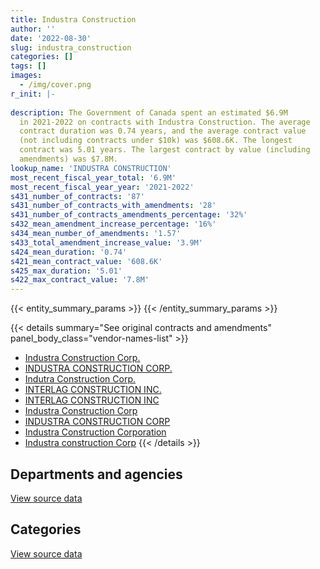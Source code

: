 ```yaml
---
title: Industra Construction
author: ''
date: '2022-08-30'
slug: industra_construction
categories: []
tags: []
images:
  - /img/cover.png
r_init: |-
  
description: The Government of Canada spent an estimated $6.9M
  in 2021-2022 on contracts with Industra Construction. The average
  contract duration was 0.74 years, and the average contract value
  (not including contracts under $10k) was $608.6K. The longest
  contract was 5.01 years. The largest contract by value (including
  amendments) was $7.8M.
lookup_name: 'INDUSTRA CONSTRUCTION'
most_recent_fiscal_year_total: '6.9M'
most_recent_fiscal_year_year: '2021-2022'
s431_number_of_contracts: '87'
s431_number_of_contracts_with_amendments: '28'
s431_number_of_contracts_amendments_percentage: '32%'
s432_mean_amendment_increase_percentage: '16%'
s434_mean_number_of_amendments: '1.57'
s433_total_amendment_increase_value: '3.9M'
s424_mean_duration: '0.74'
s421_mean_contract_value: '608.6K'
s425_max_duration: '5.01'
s422_max_contract_value: '7.8M'
---
```


<script src="/rmarkdown-libs/htmlwidgets/htmlwidgets.js"></script>
<link href="/rmarkdown-libs/datatables-css/datatables-crosstalk.css" rel="stylesheet" />
<script src="/rmarkdown-libs/datatables-binding/datatables.js"></script>
<script src="/rmarkdown-libs/jquery/jquery-3.6.0.min.js"></script>
<link href="/rmarkdown-libs/dt-core-bootstrap/css/dataTables.bootstrap.min.css" rel="stylesheet" />
<link href="/rmarkdown-libs/dt-core-bootstrap/css/dataTables.bootstrap.extra.css" rel="stylesheet" />
<script src="/rmarkdown-libs/dt-core-bootstrap/js/jquery.dataTables.min.js"></script>
<script src="/rmarkdown-libs/dt-core-bootstrap/js/dataTables.bootstrap.min.js"></script>
<link href="/rmarkdown-libs/crosstalk/css/crosstalk.min.css" rel="stylesheet" />
<script src="/rmarkdown-libs/crosstalk/js/crosstalk.min.js"></script>
<script src="/rmarkdown-libs/htmlwidgets/htmlwidgets.js"></script>
<link href="/rmarkdown-libs/datatables-css/datatables-crosstalk.css" rel="stylesheet" />
<script src="/rmarkdown-libs/datatables-binding/datatables.js"></script>
<script src="/rmarkdown-libs/jquery/jquery-3.6.0.min.js"></script>
<link href="/rmarkdown-libs/dt-core-bootstrap/css/dataTables.bootstrap.min.css" rel="stylesheet" />
<link href="/rmarkdown-libs/dt-core-bootstrap/css/dataTables.bootstrap.extra.css" rel="stylesheet" />
<script src="/rmarkdown-libs/dt-core-bootstrap/js/jquery.dataTables.min.js"></script>
<script src="/rmarkdown-libs/dt-core-bootstrap/js/dataTables.bootstrap.min.js"></script>
<link href="/rmarkdown-libs/crosstalk/css/crosstalk.min.css" rel="stylesheet" />
<script src="/rmarkdown-libs/crosstalk/js/crosstalk.min.js"></script>

{{< entity_summary_params >}}
{{< /entity_summary_params >}}

{{< details summary="See original contracts and amendments" panel_body_class="vendor-names-list" >}}
- [Industra Construction Corp.](https://search.open.canada.ca/en/ct/?sort=contract_value_f%20desc&page=1&search_text=%22Industra%20Construction%20Corp.%22)
- [INDUSTRA CONSTRUCTION CORP.](https://search.open.canada.ca/en/ct/?sort=contract_value_f%20desc&page=1&search_text=%22INDUSTRA%20CONSTRUCTION%20CORP.%22)
- [Indutra Construction Corp.](https://search.open.canada.ca/en/ct/?sort=contract_value_f%20desc&page=1&search_text=%22Indutra%20Construction%20Corp.%22)
- [INTERLAG CONSTRUCTION INC.](https://search.open.canada.ca/en/ct/?sort=contract_value_f%20desc&page=1&search_text=%22INTERLAG%20CONSTRUCTION%20INC.%22)
- [INTERLAG CONSTRUCTION INC](https://search.open.canada.ca/en/ct/?sort=contract_value_f%20desc&page=1&search_text=%22INTERLAG%20CONSTRUCTION%20INC%22)
- [Industra Construction Corp](https://search.open.canada.ca/en/ct/?sort=contract_value_f%20desc&page=1&search_text=%22Industra%20Construction%20Corp%22)
- [INDUSTRA CONSTRUCTION CORP](https://search.open.canada.ca/en/ct/?sort=contract_value_f%20desc&page=1&search_text=%22INDUSTRA%20CONSTRUCTION%20CORP%22)
- [Industra Construction Corporation](https://search.open.canada.ca/en/ct/?sort=contract_value_f%20desc&page=1&search_text=%22Industra%20Construction%20Corporation%22)
- [Industra construction Corp](https://search.open.canada.ca/en/ct/?sort=contract_value_f%20desc&page=1&search_text=%22Industra%20construction%20Corp%22)
{{< /details >}}

## Departments and agencies

<div id="htmlwidget-1" style="width:100%;height:auto;" class="datatables html-widget"></div>
<script type="application/json" data-for="htmlwidget-1">{"x":{"style":"bootstrap","filter":"none","vertical":false,"data":[["<a href=\"/departments/dfo-mpo/\">Fisheries and Oceans Canada<\/a>","<a href=\"/departments/dnd-mdn/\">National Defence<\/a>","<a href=\"/departments/pc/\">Parks Canada<\/a>","<a href=\"/departments/pwgsc-tpsgc/\">Public Services and Procurement Canada<\/a>"],[1526690.22,7286149.04,972512.52,4192605.57],[32334.79,240759.08,2752157.08,4798165.66],[194642.52,89446.6,1938553.12,2269131.52],[1182107.92,42647.29,943451.05,4717768.87]],"container":"<table class=\"table table-striped table-hover row-border order-column display\">\n  <thead>\n    <tr>\n      <th>Department<\/th>\n      <th>2018-2019<\/th>\n      <th>2019-2020<\/th>\n      <th>2020-2021<\/th>\n      <th>2021-2022<\/th>\n    <\/tr>\n  <\/thead>\n<\/table>","options":{"order":[[4,"desc"]],"pageLength":10,"autoWidth":true,"columnDefs":[{"targets":1,"render":"function(data, type, row, meta) {\n    return type !== 'display' ? data : DTWidget.formatCurrency(data, \"$\", 2, 3, \",\", \".\", true, null);\n  }"},{"targets":2,"render":"function(data, type, row, meta) {\n    return type !== 'display' ? data : DTWidget.formatCurrency(data, \"$\", 2, 3, \",\", \".\", true, null);\n  }"},{"targets":3,"render":"function(data, type, row, meta) {\n    return type !== 'display' ? data : DTWidget.formatCurrency(data, \"$\", 2, 3, \",\", \".\", true, null);\n  }"},{"targets":4,"render":"function(data, type, row, meta) {\n    return type !== 'display' ? data : DTWidget.formatCurrency(data, \"$\", 2, 3, \",\", \".\", true, null);\n  }"},{"width":"16%","targets":[1,2,3,4]},{"className":"dt-right","targets":[1,2,3,4]}],"orderClasses":false}},"evals":["options.columnDefs.0.render","options.columnDefs.1.render","options.columnDefs.2.render","options.columnDefs.3.render"],"jsHooks":[]}</script>
<p class="text-right">
<a href="https://github.com/GoC-Spending/contracts-data/tree/main/data/out/vendors/industra_construction/summary_by_fiscal_year_by_department.csv" class="source-data-link btn btn-link">View source data</a>
</p>

## Categories

<div id="htmlwidget-2" style="width:100%;height:auto;" class="datatables html-widget"></div>
<script type="application/json" data-for="htmlwidget-2">{"x":{"style":"bootstrap","filter":"none","vertical":false,"data":[["<a href=\"/categories/facilities_and_construction/\">Facilities and construction<\/a>","<a href=\"/categories/transportation_and_logistics/\">Transportation and logistics<\/a>","<a href=\"/categories/industrial_products_and_services/\">Industrial products and services<\/a>"],[12698862.71,1279094.64,null],[7823416.6,null,null],[4491773.76,null,null],[6298174.34,null,587800.79]],"container":"<table class=\"table table-striped table-hover row-border order-column display\">\n  <thead>\n    <tr>\n      <th>Category<\/th>\n      <th>2018-2019<\/th>\n      <th>2019-2020<\/th>\n      <th>2020-2021<\/th>\n      <th>2021-2022<\/th>\n    <\/tr>\n  <\/thead>\n<\/table>","options":{"order":[[4,"desc"]],"dom":"t","pageLength":30,"autoWidth":true,"columnDefs":[{"targets":1,"render":"function(data, type, row, meta) {\n    return type !== 'display' ? data : DTWidget.formatCurrency(data, \"$\", 2, 3, \",\", \".\", true, null);\n  }"},{"targets":2,"render":"function(data, type, row, meta) {\n    return type !== 'display' ? data : DTWidget.formatCurrency(data, \"$\", 2, 3, \",\", \".\", true, null);\n  }"},{"targets":3,"render":"function(data, type, row, meta) {\n    return type !== 'display' ? data : DTWidget.formatCurrency(data, \"$\", 2, 3, \",\", \".\", true, null);\n  }"},{"targets":4,"render":"function(data, type, row, meta) {\n    return type !== 'display' ? data : DTWidget.formatCurrency(data, \"$\", 2, 3, \",\", \".\", true, null);\n  }"},{"width":"16%","targets":[1,2,3,4]},{"className":"dt-right","targets":[1,2,3,4]}],"orderClasses":false,"lengthMenu":[10,25,30,50,100]}},"evals":["options.columnDefs.0.render","options.columnDefs.1.render","options.columnDefs.2.render","options.columnDefs.3.render"],"jsHooks":[]}</script>
<p class="text-right">
<a href="https://github.com/GoC-Spending/contracts-data/tree/main/data/out/vendors/industra_construction/summary_by_fiscal_year_by_category.csv" class="source-data-link btn btn-link">View source data</a>
</p>
